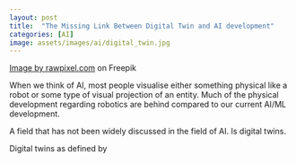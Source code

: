 ```yaml
---
layout: post
title:  "The Missing Link Between Digital Twin and AI development"
categories: [AI]
image: assets/images/ai/digital_twin.jpg
---
```

<a href="https://www.freepik.com/free-photo/hands-digital-universe-background_13301552.htm#query=digital%20twin&position=14&from_view=keyword&track=ais&uuid=bd491de0-3e44-4234-94b4-79a0d0dee6c5">Image by rawpixel.com</a> on Freepik

When we think of AI, most people visualise either something physical like a robot or some type of visual projection of an entity. 
Much of the physical development regarding robotics are behind compared to our current AI/ML development. 

A field that has not been widely discussed in the field of AI. Is digital twins.

Digital twins as defined by
